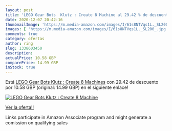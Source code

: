 ```yaml
---
layout: post
title: 'LEGO Gear Bots  Klutz : Create 8 Machine al 29.42 % de descuento'
date: 2020-12-07 20:42:16
thumbnailImage: 'https://m.media-amazon.com/images/I/61s8NTVqs1L._SL200_.jpg'
images: [ 'https://m.media-amazon.com/images/I/61s8NTVqs1L._SL200_.jpg' ]
comments: true
category: ofertas
author: ring
slug: 1338603450
description:
actualPrice: 10.58 GBP
comparePrice: 14.99 GBP
inStock: true
---
```


Está [LEGO Gear Bots  Klutz : Create 8 Machines](https://www.amazon.co.uk/dp/1338603450/?tag=tolees0a-21) con 29.42 de descuento por 10.58 GBP (original: 14.99 GBP) en el siguiente enlace!

[![LEGO Gear Bots  Klutz : Create 8 Machine](https://m.media-amazon.com/images/I/61s8NTVqs1L._SL200_.jpg)](https://www.amazon.co.uk/dp/1338603450/?tag=tolees0a-21)

[Ver la oferta!!](https://www.amazon.co.uk/dp/1338603450/?tag=tolees0a-21)

Links participate in Amazon Associate program and might generate a comission on qualifying sales


